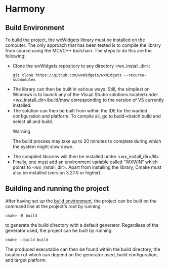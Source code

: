 # Harmony
## Build Environment
To build the project, the wxWidgets library must be installed on the computer.
The only approach that has been tested is to compile the library from source using the MCVC++ toolchain.
The steps to do this are the following:
- Clone the wxWidgets repository to any directory <wx_install_dir>:
  ```
  git clone https://github.com/wxWidgets/wxWidgets --recurse-submodules
  ```
- The library can then be built in various ways. Still, the simplest on Windows is to launch any of the Visual Studio solutions located under <wx_install_dir>/build/msw corresponding to the version of VS currently installed.
- The solution can then be built from within the IDE for the wanted configuration and platform. To compile all, go to build->batch build and select all and build.
  > [!WARNING]
  > The build process may take up to 20 minutes to complete during which the system might slow down.
- The compiled libraries will then be installed under <wx_install_dir>/lib.
- Finally, one must add an environment variable called "WXWIN" which points to <wx_install_dir>.
Apart from installing the library, Cmake must also be installed (version 3.27.0 or higher).
## Building and running the project
After having set up the [build environment](##build-environment), the project can be built on the command line at the project's root by running
```
cmake -B build
```
to generate the build directory with a default generator. Regardless of the generator used, the project can be built by running
```
cmake --build build
```
The produced executable can then be found within the build directory, the location of which can depend on the generator used, build configuration, and target platform.
